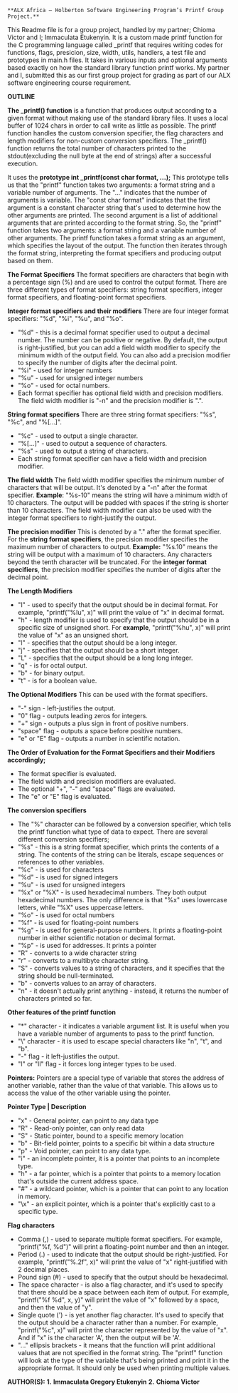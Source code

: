 	**ALX Africa – Holberton Software Engineering Program’s Printf Group Project.**
This Readme file is for a group project, handled by my partner; Chioma Victor and I; Immaculata Etukenyin. It is a custom made printf function for the C programming language called _printf that requires writing codes for functions, flags, presicion, size, width, utils, handlers, a test file and prototypes in main.h files. It takes in various inputs and optional arguments based exactly on how the standard library function printf works. My partner and I, submitted this as our first group project for grading as part of our ALX software engineering course requirement.

**OUTLINE**

**The _printf() function** is a function that produces output according to a given format without making use of the standard library files. It uses a local buffer of 1024 chars in order to call write as little as possible. The printf function handles the custom conversion specifier, the flag characters and length modifiers for non-custom conversion specifiers. The _printf() function returns the total number of characters printed to the stdout(excluding the null byte at the end of strings) after a successful execution.

It uses the **prototype int _printf(const char format, ...);** This prototype tells us that the "printf" function takes two arguments: a format string and a variable number of arguments. The "..." indicates that the number of arguments is variable. The "const char format" indicates that the first argument is a constant character string that's used to determine how the other arguments are printed. The second argument is a list of additional arguments that are printed according to the format string. So, the "printf" function takes two arguments: a format string and a variable number of other arguments.
The printf function takes a format string as an argument, which specifies the layout of the output. The function then iterates through the format string, interpreting the format specifiers and producing output based on them.

**The Format Specifiers**
The format specifiers are characters that begin with a percentage sign (%) and are used to control the output format. There are three different types of format specifiers: string format specifiers, integer format specifiers, and floating-point format specifiers.


**Integer format specifiers and their modifiers**
There are four integer format specifiers: "%d", "%i", "%u", and "%o". 
-	"%d"	-	this is a decimal format specifier used to output a decimal number. The number can be positive or negative. By default, the output is right-justified, but you can add a field width modifier to specify the minimum width of the output field. You can also add a precision modifier to specify the number of digits after the decimal point.
-	"%i"	-	used for integer numbers
-	"%u"	-	used for unsigned integer numbers
-	"%o"	-	used for octal numbers.
-	Each format specifier has optional field width and precision modifiers. The field width modifier is "-n" and the precision modifier is ".".


**String format specifiers**
There are three string format specifiers: "%s", "%c", and "%[...]".
-	"%c"	-	used to output a single character.
-	“%[...]"	-	used to output a sequence of characters.
-	"%s"	-	used to output a string of characters.
-	Each string format specifier can have a field width and precision modifier.


**The field width**
The field width modifier specifies the minimum number of characters that will be output. It's denoted by a "-n" after the format specifier.
**Example**:	"%s-10" means the string will have a minimum width of 10 characters.
The output will be padded with spaces if the string is shorter than 10 characters. The field width modifier can also be used with the integer format specifiers to right-justify the output.


**The precision modifier**
This is denoted by a "." after the format specifier.
For the **string format specifiers**, the precision modifier specifies the maximum number of characters to output.
**Example:**	"%s.10" means the string will be output with a maximum of 10 characters. Any characters beyond the tenth character will be truncated.
For the **integer format specifiers**, the precision modifier specifies the number of digits after the decimal point.


**The Length Modifiers**
-	"I"	-	used to specify that the output should be in decimal format. For example, "printf("%Iu", x)" will print the value of "x" in decimal format.
-	"h"	-	length modifier is used to specify that the output should be in a specific size of unsigned short. For **example**, "printf("%hu", x)" will print the value of "x" as an unsigned short.
-	"l"	-	specifies that the output should be a long integer.
-	"j"	-	specifies that the output should be a short integer.
-	"L"	-	specifies that the output should be a long long integer.
-	"q"	-	is for octal output.
-	"b"	-	for binary output.
-	"t"	-	is for a boolean value.


**The Optional Modifiers**
This can be used with the format specifiers.
-	"-" sign	-	left-justifies the output.
-	"0" flag	-	outputs leading zeros for integers.
-	"+" sign	-	outputs a plus sign in front of positive numbers.
-	"space" flag	-	outputs a space before positive numbers.
-	"e" or "E" flag	-	 outputs a number in scientific notation.


**The Order of Evaluation for the Format Specifiers and their Modifiers accordingly;**
-	The format specifier is evaluated.
-	The field width and precision modifiers are evaluated.
-	The optional "+", "-" and "space" flags are evaluated.
-	The "e" or "E" flag is evaluated.
  
  
**The conversion specifiers**
-	The "%" character can be followed by a conversion specifier, which tells the printf function what type of data to expect. There are several different conversion specifiers;
-	"%s"	-	this is a string format specifier, which prints the contents of a string. The contents of the string can be literals, escape sequences or references to other variables.
-	"%c"	-	is used for characters
-	"%d"	-	is used for signed integers
-	"%u"	-	is used for unsigned integers
-	"%x" or "%X"	-	is used hexadecimal numbers. They both output hexadecimal numbers. The only difference is that "%x" uses lowercase letters, while "%X" uses uppercase letters.
-	"%o"	-	is used for octal numbers
-	"%f"	-	is used for floating-point numbers
-	"%g"	-	is used for general-purpose numbers. It prints a floating-point number in either scientific notation or decimal format.
-	"%p"	-	is used for addresses. It prints a pointer
-	"R"	-	converts to a wide character string
-	"r"	-	converts to a multibyte character string.
-	"S"	-	converts values to a string of characters, and it specifies that the string should be null-terminated.
-	"b"	-	converts values to an array of characters.
-	"n"	-	it doesn't actually print anything - instead, it returns the number of characters printed so far.


**Other features of the printf function**
-	"*" character	-	it indicates a variable argument list. It is useful when you have a variable number of arguments to pass to the printf function.
-	"\\" character	-	it is used to escape special characters like "n", "t", and "b".
-	"-" flag	-	it left-justifies the output.
-	"l" or "ll" flag	-	it forces long integer types to be used.


**Pointers:**
Pointers are a special type of variable that stores the address of another variable, rather than the value of that variable. This allows us to access the value of the other variable using the pointer.


**Pointer Type | Description**
-	"x"	-	General pointer, can point to any data type
-	"R"	-	Read-only pointer, can only read data
-	"S"	-	Static pointer, bound to a specific memory location
-	"b"	-	Bit-field pointer, points to a specific bit within a data structure
-	"p"	-	Void pointer, can point to any data type.
-	"i"	-	an incomplete pointer, it is a pointer that points to an incomplete type.
-	"h"	-	a far pointer, which is a pointer that points to a memory location that's outside the current address space.
-	"#"	-	a wildcard pointer, which is a pointer that can point to any location in memory.
-	"\x"	-	an explicit pointer, which is a pointer that's explicitly cast to a specific type.


**Flag characters**
-	Comma (,)	-	used to separate multiple format specifiers. For example, "printf("%f, %d")" will print a floating-point number and then an integer.
-	Period (.) 	-	used to indicate that the output should be right-justified. For example, "printf("%.2f", x)" will print the value of "x" right-justified with 2 decimal places.
-	Pound sign (#)	-	used to specify that the output should be hexadecimal.
-	The space character	-	is also a flag character, and it's used to specify that there should be a space between each item of output. For example, "printf("%f %d", x, y)" will print the value of "x" followed by a space, and then the value of "y".
-	Single quote (')	-	is yet another flag character. It's used to specify that the output should be a character rather than a number. For example, "printf("%c", x)" will print the character represented by the value of "x". And if "x" is the character 'A', then the output will be 'A'.
-	"..." ellipsis brackets	 -	it means that the function will print additional values that are not specified in the format string. The "printf" function will look at the type of the variable that's being printed and print it in the appropriate format. It should only be used when printing multiple values.


**AUTHOR(S):**
**1.**	**Immaculata Gregory Etukenyin**
**2.**	**Chioma Victor**

